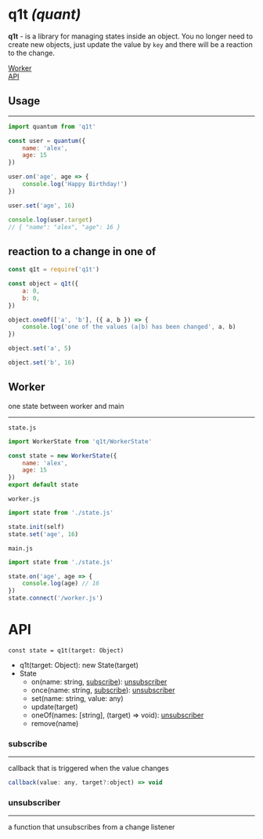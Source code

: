 # **q1t** *(quant)*


**q1t** - is a library for managing states inside an object.
You no longer need to create new objects, just update the value by `key` and there will be a reaction to the change.

[Worker](#Worker)<br>
[API](#API)

## Usage
---
```javascript
import quantum from 'q1t'

const user = quantum({
    name: 'alex',
    age: 15
})

user.on('age', age => {
    console.log('Happy Birthday!')
})

user.set('age', 16)

console.log(user.target)
// { "name": "alex", "age": 16 }
```

## reaction to a change in one of

```javascript
const q1t = require('q1t')

const object = q1t({
    a: 0,
    b: 0,
})

object.oneOf(['a', 'b'], ({ a, b }) => {
    console.log('one of the values (a|b) has been changed', a, b)
})

object.set('a', 5)

object.set('b', 16)
```

## Worker
one state between worker and main
___

`state.js`
```javascript
import WorkerState from 'q1t/WorkerState'

const state = new WorkerState({
    name: 'alex',
    age: 15
})
export default state
```
`worker.js`
```javascript
import state from './state.js'

state.init(self)
state.set('age', 16)
```

`main.js`
```javascript
import state from './state.js'

state.on('age', age => {
    console.log(age) // 16
})
state.connect('/worker.js')
```

# API
`const state = q1t(target: Object)`

* q1t(target: Object): new State(target)
* State
    + on(name: string, [subscribe](#subscribe)): [unsubscriber ](#unsubscriber )
    + once(name: string, [subscribe](#subscribe)): [unsubscriber ](#unsubscriber )
    + set(name: string, value: any)
    + update(target)
    + oneOf(names: [string], (target) => void): [unsubscriber ](#unsubscriber )
    + remove(name)


### subscribe
---
callback that is triggered when the value changes
```javascript
callback(value: any, target?:object) => void
```
### unsubscriber 
---
a function that unsubscribes from a change listener
